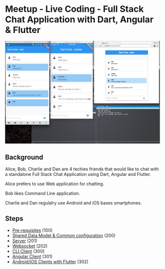 # Meetup - Live Coding - Full Stack Chat Application with Dart, Angular & Flutter

![Screenshot](screenshot.png)

## Background

Alice, Bob, Charlie and Dan are 4 techies friends that would like to chat with a standalone Full Stack Chat Application using Dart, Angular and Flutter.

Alice prefers to use Web application for chatting.

Bob likes Command Line application.

Charlie and Dan regulalry use Android and iOS bases smartphones.

## Steps

* [Pre-requisites](doc/dart_chat-100.md) (100)
* [Shared Data Model & Common configuration](doc/dart_chat-200.md) (200)
* [Server](doc/dart_chat-201.md) (201)
* [Websocket](doc/dart_chat-202.md) (202)
* [CLI Client](doc/dart_chat-300.md) (300)
* [Angular Client](doc/dart_chat-301.md) (301)
* [Android/iOS Clients with Flutter](doc/dart_chat-302.md) (302)
